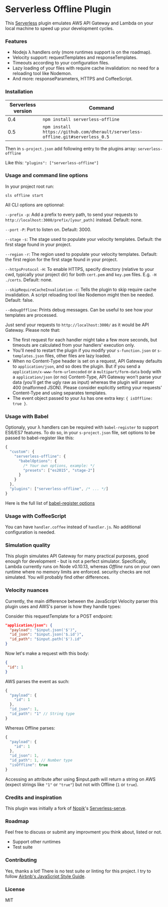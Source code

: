 # Serverless Offline Plugin

This [Serverless](https://github.com/serverless/serverless) plugin emulates AWS API Gateway and Lambda on your local machine to speed up your development cycles.

### Features

- Nodejs λ handlers only (more runtimes support is on the roadmap).
- Velocity support: requestTemplates and responseTemplates.
- Timeouts according to your configuration files.
- Lazy loading of your files with require cache invalidation: no need for a reloading tool like Nodemon.
- And more: responseParameters, HTTPS and CoffeeScript.

### Installation

Serverless version | Command
------------ | -------------
0.4 | `npm install serverless-offline`
0.5 | `npm install https://github.com/dherault/serverless-offline.git#serverless_0.5`

Then in `s-project.json` add following entry to the plugins array: `serverless-offline`

Like this: `"plugins": ["serverless-offline"]`

### Usage and command line options

In your project root run:

`sls offline start`

All CLI options are optionnal:

`--prefix` `-p`: Add a prefix to every path, to send your requests to `http://localhost:3000/prefix/[your_path]` instead. Default: none.

`--port` `-P`: Port to listen on. Default: 3000.

`--stage` `-s`: The stage used to populate your velocity templates. Default: the first stage found in your project.

`--region` `-r`: The region used to populate your velocity templates. Default: the first region for the first stage found in your project.

`--httpsProtocol` `-H`: To enable HTTPS, specify directory (relative to your cwd, typically your project dir) for both `cert.pem` and `key.pem` files. E.g. `-H ./certs`. Default: none.

`--skipRequireCacheInvalidation` `-c`: Tells the plugin to skip require cache invalidation. A script reloading tool like Nodemon might then be needed. Default: false.

`--debugOffline`: Prints debug messages. Can be useful to see how your templates are processed.


Just send your requests to `http://localhost:3000/` as it would be API Gateway. Please note that:
- The first request for each handler might take a few more seconds, but timeouts are calculated from your handlers' execution only.
- You'll need to restart the plugin if you modify your `s-function.json` or `s-templates.json` files, other files are lazy loaded.
- When no Content-Type header is set on a request, API Gateway defaults to `application/json`, and so does the plugin.
But if you send a `application/x-www-form-urlencoded` or a `multipart/form-data` body with a `application/json` (or no) Content-Type, API Gateway won't parse your data (you'll get the ugly raw as input) whereas the plugin will answer 400 (malformed JSON).
Please consider explicitly setting your requests' Content-Type and using separates templates.
- The event object passed to your λs has one extra key: `{ isOffline: true }`.

### Usage with Babel

Optionaly, your λ handlers can be required with `babel-register` to support ES6/ES7 features.
To do so, in your `s-project.json` file, set options to be passed to babel-register like this:
```javascript
{
  "custom": {
    "serverless-offline": {
      "babelOptions": {
        /* Your own options, example: */
        "presets": ["es2015", "stage-2"]
      }
    }
  },
  "plugins": ["serverless-offline", /* ... */]
}
```
Here is the full list of [babel-register options](https://babeljs.io/docs/usage/require/)

### Usage with CoffeeScript

You can have `handler.coffee` instead of `handler.js`. No additional configuration is needed.

### Simulation quality

This plugin simulates API Gateway for many practical purposes, good enough for development - but is not a perfect simulator. 
Specifically, Lambda currently runs on Node v0.10.13, whereas *Offline* runs on your own runtime where no memory limits are enforced. 
security checks are not simulated. You will probably find other differences.

### Velocity nuances

Currently, the main difference between the JavaScript Velocity parser this plugin uses and AWS's parser is how they handle types:

Consider this requestTemplate for a POST endpoint:
```json
"application/json": {
  "payload": "$input.json('$')",
  "id_json": "$input.json('$.id')",
  "id_path": "$input.path('$').id"
}
```

Now let's make a request with this body:
```json
{
 "id": 1
}
```

AWS parses the event as such:
```javascript
{
  "payload": {
    "id": 1
  },
  "id_json": 1,
  "id_path": "1" // String type
}
```

Whereas Offline parses:
```javascript
{
  "payload": {
    "id": 1
  },
  "id_json": 1,
  "id_path": 1, // Number type
  "isOffline": true
}
```

Accessing an attribute after using $input.path will return a string on AWS (expect strings like `"1"` or `"true"`) but not with Offline (`1` or `true`).

### Credits and inspiration

This plugin was initially a fork of [Nopik](https://github.com/Nopik/)'s [Serverless-serve](https://github.com/Nopik/serverless-serve).

### Roadmap

Feel free to discuss or submit any improvment you think about, listed or not.
- Support other runtimes
- Test suite

### Contributing

Yes, thanks a lot! There is no test suite or linting for this project. I try to follow [Airbnb's JavaScript Style Guide](https://github.com/airbnb/javascript).

### License

MIT
